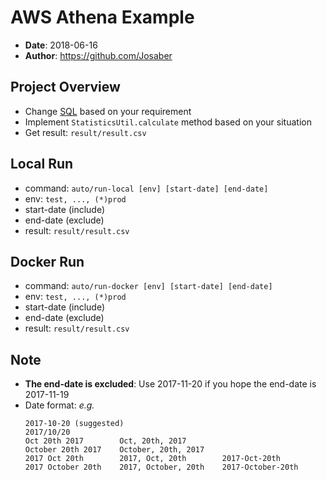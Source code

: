 # AWS Athena Example

* **Date**: 2018-06-16
* **Author**: https://github.com/Josaber

## Project Overview

* Change [SQL](main.rb) based on your requirement
* Implement `StatisticsUtil.calculate` method based on your situation
* Get result: `result/result.csv`

## Local Run

* command: `auto/run-local [env] [start-date] [end-date]`
* env: `test, ..., (*)prod`
* start-date (include)
* end-date (exclude)
* result: `result/result.csv`

## Docker Run

* command: `auto/run-docker [env] [start-date] [end-date]`
* env: `test, ..., (*)prod`
* start-date (include)
* end-date (exclude)
* result: `result/result.csv`

## Note

* **The end-date is excluded**:
Use 2017-11-20 if you hope the end-date is 2017-11-19
* Date format: _e.g._
    ```
    2017-10-20 (suggested)
    2017/10/20
    Oct 20th 2017        Oct, 20th, 2017
    October 20th 2017    October, 20th, 2017
    2017 Oct 20th        2017, Oct, 20th        2017-Oct-20th
    2017 October 20th    2017, October, 20th    2017-October-20th
    ```
